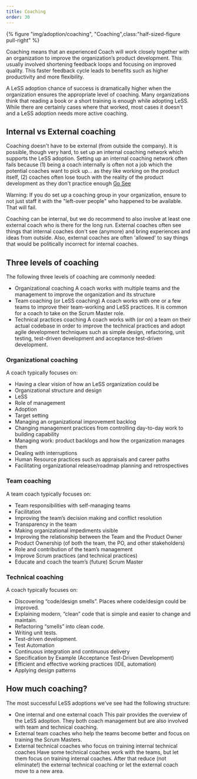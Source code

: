 ```yaml
---
title: Coaching
order: 30
---
```


<div>
  {% figure "img/adoption/coaching", "Coaching",class:"half-sized-figure pull-right" %}
</div>

Coaching means that an experienced Coach will work closely together with an organization to improve the organization’s product development. This usually involved shortening feedback loops and focusing on improved quality. This faster feedback cycle leads to benefits such as higher productivity and more flexibility.

A LeSS adoption chance of success is dramatically higher when the organization ensures the appropriate level of coaching. Many organizations think that reading a book or a short training is enough while adopting LeSS. While there are certainly cases where that worked, most cases it doesn't and a LeSS adoption needs more active coaching.

## Internal vs External coaching

Coaching doesn't have to be external (from outside the company). It is possible, though very hard, to set up an internal coaching network which supports the LeSS adoption. Setting up an internal coaching network often fails because (1) being a coach internally is often not a job which the potential coaches want to pick up... as they like working on the product itself, (2) coaches often lose touch with the reality of the product development as they don't practice enough [Go See](../management/go_see.html)

Warning: If you do set up a coaching group in your organization, ensure to not just staff it with the "left-over people" who happened to be available. That will fail.

Coaching can be internal, but we do recommend to also involve at least one external coach who is there for the long run. External coaches often see things that internal coaches don't see (anymore) and bring experiences and ideas from outside. Also, external coaches are often 'allowed' to say things that would be politically incorrect for internal coaches.

## Three levels of coaching

The following three levels of coaching are commonly needed:

* Organizational coaching
  A coach works with multiple teams and the management to improve the organization and its structure
* Team coaching (or LeSS coaching)
  A coach works with one or a few teams to improve their team-working and LeSS practices. It is common for a coach to take on the Scrum Master role.
* Technical practices coaching
  A coach works with (or on) a team on their actual codebase in order to improve the technical practices and adopt agile development techniques such as simple design, refactoring, unit testing, test-driven development and acceptance test-driven development.

### Organizational coaching

A coach typically focuses on:

* Having a clear vision of how an LeSS organization could be
* Organizational structure and design
* LeSS
* Role of management
* Adoption
* Target setting
* Managing an organizational improvement backlog
* Changing management practices from controlling day-to-day work to building capability
* Managing work: product backlogs and how the organization manages them
* Dealing with interruptions
* Human Resource practices such as appraisals and career paths
* Facilitating organizational release/roadmap planning and retrospectives

### Team coaching

A team coach typically focuses on:

* Team responsibilities with self-managing teams
* Facilitation
* Improving the team’s decision making and conflict resolution
* Transparency in the team
* Making organizational impediments visible
* Improving the relationship between the Team and the Product Owner
* Product Ownership (of both the team, the PO, and other stakeholders)
* Role and contribution of the team’s management
* Improve Scrum practices (and technical practices)
* Educate and coach the team’s (future) Scrum Master

### Technical coaching

A coach typically focuses on:

* Discovering “code/design smells”. Places where code/design could be improved.
* Explaining modern, “clean” code that is simple and easier to change and maintain.
* Refactoring “smells” into clean code.
* Writing unit tests.
* Test-driven development.
* Test Automation
* Continuous integration and continuous delivery
* Specification by Example (Acceptance Test-Driven Development)
* Efficient and effective working practices (IDE, automation)
* Applying design patterns


## How much coaching?

The most successful LeSS adoptions we've see had the following structure:

* One internal and one external coach
  This pair provides the overview of the LeSS adoption. They both coach management but are also involved with team and technical coaching.
* External team coaches who help the teams become better and focus on training the Scrum Masters.
* External technical coaches who focus on training internal technical coaches
Have some technical coaches work with the teams, but let them focus on training internal coaches. After that reduce (not eliminate!) the external technical coaching or let the external coach move to a new area.